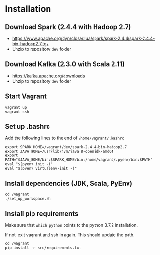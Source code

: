 # Installation

## Download Spark (2.4.4 with Hadoop 2.7)

- https://www.apache.org/dyn/closer.lua/spark/spark-2.4.4/spark-2.4.4-bin-hadoop2.7.tgz
- Unzip to repository `dev` folder

## Download Kafka (2.3.0 with Scala 2.11)

- https://kafka.apache.org/downloads
- Unzip to repository `dev` folder

## Start Vagrant

```
vagrant up
vagrant ssh
```

## Set up .bashrc

Add the following lines to the end of `/home/vagrant/.bashrc`

```
export SPARK_HOME=/vagrant/dev/spark-2.4.4-bin-hadoop2.7
export JAVA_HOME=/usr/lib/jvm/java-8-openjdk-amd64
export PATH="$JAVA_HOME/bin:$SPARK_HOME/bin:/home/vagrant/.pyenv/bin:$PATH"
eval "$(pyenv init -)"
eval "$(pyenv virtualenv-init -)"
```

## Install dependencies (JDK, Scala, PyEnv)

```
cd /vagrant
./set_up_workspace.sh
```

## Install pip requirements

Make sure that `which python` points to the python 3.7.2 installation.

If not, exit vagrant and ssh in again. This should update the path.

```
cd /vagrant
pip install -r src/requirements.txt
```
